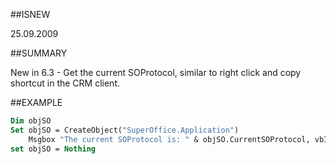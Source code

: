 
##ISNEW

25.09.2009


##SUMMARY

New in 6.3 - Get the current SOProtocol, similar to right click and copy shortcut in the CRM client.


##EXAMPLE



```vb
Dim objSO
Set objSO = CreateObject("SuperOffice.Application")
    Msgbox "The current SOProtocol is: " & objSO.CurrentSOProtocol, vbInformation + vbOkOnly, "SuperCOM"
set objSO = Nothing

```


